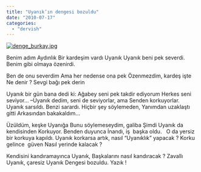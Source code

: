 ```yaml
---
title: "Uyanık’ın dengesi bozuldu"
date: "2010-07-17"
categories: 
  - "dervish"
---
```


[![denge_burkay.jpg](/uploads/2010/07/denge_burkay.jpg)](/uploads/2010/07/denge_burkay.jpg "denge_burkay.jpg")

Benim adım Aydınlık Bir kardeşim vardı Uyanık Uyanık beni pek severdi. Benim gibi olmaya özenirdi.

Ben de onu severdim Ama her nedense ona pek Özenmezdim, kardeş işte Ne denir ? Sevgi bağı pek derin

Uyanık bir gün bana dedi ki: Ağabey seni pek takdir ediyorum Herkes seni seviyor… –Uyanık dedim, seni de seviyorlar, ama Senden korkuyorlar.   Uyanık sarsıldı. Benzi sarardı. Hiçbir şey söylemeden, Yanımdan uzaklaştı gitti Arkasından bakakaldım…

Üzüldüm, keşke Uyanığa Bunu söylemeseydim, galiba Şimdi Uyanık da kendisinden Korkuyor. Benden duyunca İnandı, iş  başka oldu.   O da yersiz bir korkuya kapıldı. Uyanık korkarsa artık, nasıl “Uyanıklık” yapacak ? Korku gelince  güven Nasıl yerinde kalacak ?

Kendisini kandıramayınca Uyanık, Başkalarını nasıl kandıracak ? Zavallı Uyanık, çaresiz Uyanık Dengesi bozuldu. Yazık !
